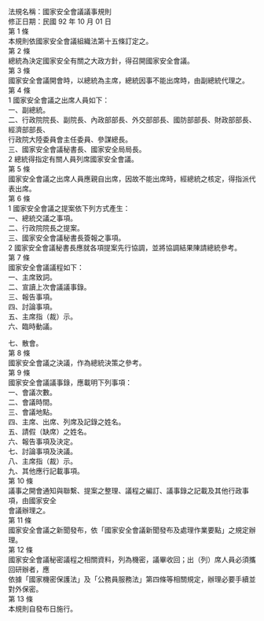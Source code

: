 法規名稱：國家安全會議議事規則  
修正日期：民國 92 年 10 月 01 日  
第 1 條  
本規則依國家安全會議組織法第十五條訂定之。  
第 2 條  
總統為決定國家安全有關之大政方針，得召開國家安全會議。  
第 3 條  
國家安全會議開會時，以總統為主席，總統因事不能出席時，由副總統代理之。  
第 4 條  
1 國家安全會議之出席人員如下：  
一、副總統。  
二、行政院院長、副院長、內政部部長、外交部部長、國防部部長、財政部部長、經濟部部長、  
行政院大陸委員會主任委員、參謀總長。  
三、國家安全會議秘書長、國家安全局局長。  
2 總統得指定有關人員列席國家安全會議。  
第 5 條  
國家安全會議之出席人員應親自出席，因故不能出席時，經總統之核定，得指派代表出席。  
第 6 條  
1 國家安全會議之提案依下列方式產生：  
一、總統交議之事項。  
二、行政院院長之提案。  
三、國家安全會議秘書長簽報之事項。  
2 國家安全會議秘書長應就各項提案先行協調，並將協調結果陳請總統參考。  
第 7 條  
國家安全會議議程如下：  
一、主席致詞。  
二、宣讀上次會議議事錄。  
三、報告事項。  
四、討論事項。  
五、主席指（裁）示。  
六、臨時動議。  


七、散會。  
第 8 條  
國家安全會議之決議，作為總統決策之參考。  
第 9 條  
國家安全會議議事錄，應載明下列事項：  
一、會議次數。  
二、會議時間。  
三、會議地點。  
四、主席、出席、列席及記錄之姓名。  
五、請假（缺席）之姓名。  
六、報告事項及決定。  
七、討論事項及決議。  
八、主席指（裁）示。  
九、其他應行記載事項。  
第 10 條  
議事之開會通知與聯繫、提案之整理、議程之編訂、議事錄之記載及其他行政事項，由國家安全  
會議辦理之。  
第 11 條  
國家安全會議之新聞發布，依「國家安全會議新聞發布及處理作業要點」之規定辦理。  
第 12 條  
國家安全會議秘密議程之相關資料，列為機密，議畢收回；出（列）席人員必須攜回研辦者，應  
依據「國家機密保護法」及「公務員服務法」第四條等相關規定，辦理必要手續並對外保密。  
第 13 條  
本規則自發布日施行。  


